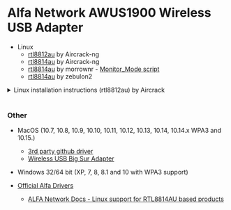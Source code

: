 # Alfa Network AWUS1900 Wireless USB Adapter

- Linux
  - [rtl8812au](https://github.com/aircrack-ng/rtl8812au) by Aircrack-ng
  - [rtl8814au](https://github.com/aircrack-ng/rtl8814au) by Aircrack-ng
  - [rtl8814au](https://github.com/morrownr/8814au) by morrownr - [Monitor_Mode script](https://github.com/morrownr/Monitor_Mode)
  - [rtl8814au](https://github.com/zebulon2/rtl8814au) by zebulon2

<details>
   
<summary>Linux installation instructions (rtl8812au) by Aircrack </summary>
   
[Source](https://github.com/aircrack-ng/rtl8812au)

```
cd ~
git clone -b v5.6.4.2 https://github.com/aircrack-ng/rtl8812au.git
cd rtl8812au
sudo make dkms_install
sudo modprobe 88XXau
```
- To check if a driver is working. You should be able to display the adapter with `iwconfig` and `ifconfig|grep wlan*` where your adapter is most likely the `wlan1` adapter
- Check driver for **wlan1** with the command `readlink /sys/class/net/wlan1/device/driver`

</details>

<br>

### Other
- MacOS (10.7, 10.8, 10.9, 10.10, 10.11, 10.12, 10.13, 10.14, 10.14.x WPA3 and 10.15.)
  - [3rd party github driver](https://github.com/chris1111/Wireless-USB-Big-Sur-Adapter)
  - [Wireless USB Big Sur Adapter](https://www.youtube.com/watch?v=AmKPjiEpEdU)
- Windows 32/64 bit (XP, 7, 8, 8.1 and 10 with WPA3 support)

- [Official Alfa Drivers](https://files.alfa.com.tw/?dir=%5B1%5D%20WiFi%20USB%20adapter%2FAWUS1900)
  - [ALFA Network Docs - Linux support for RTL8814AU based products](https://docs.alfa.com.tw/Support/Linux/RTL8814AU/)
